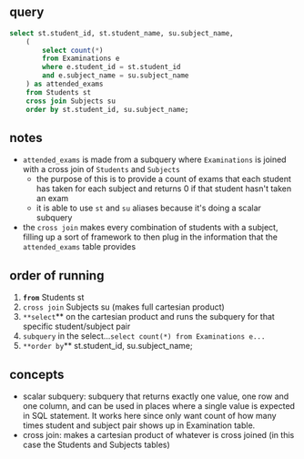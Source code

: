 ## query 

```sql 
select st.student_id, st.student_name, su.subject_name, 
    (
        select count(*)
        from Examinations e
        where e.student_id = st.student_id
        and e.subject_name = su.subject_name
    ) as attended_exams 
    from Students st 
    cross join Subjects su
    order by st.student_id, su.subject_name;
```

## notes

- `attended_exams` is made from a subquery where `Examinations` is joined with a cross join of `Students` and `Subjects`
    - the purpose of this is to provide a count of exams that each student has taken for each subject and returns 0 if that
      student hasn't taken an exam
    - it is able to use `st` and `su` aliases because it's doing a scalar subquery
- the `cross join` makes every combination of students with a subject, filling up a sort of framework to then plug in the
  information that the `attended_exams` table provides

## order of running 
1. **`from`** Students st
2. `cross join` Subjects su (makes full cartesian product)
3. `**select`** on the cartesian product and runs the subquery for that specific student/subject pair
4. `subquery` in the select...`select count(*) from Examinations e...`
5. `**order by`** st.student_id, su.subject_name;

## concepts 
- scalar subquery: subquery that returns exactly one value, one row and one column, and can be used in places where a single value
  is expected in SQL statement. It works here since only want count of how many times student and subject pair shows up in Examination table. 
- cross join: makes a cartesian product of whatever is cross joined (in this case the Students and Subjects tables)
